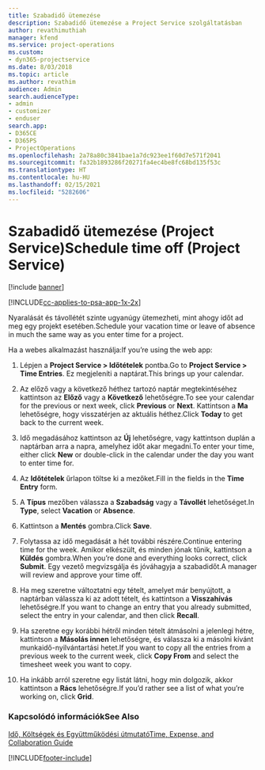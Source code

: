 ```yaml
---
title: Szabadidő ütemezése
description: Szabadidő ütemezése a Project Service szolgáltatásban
author: revathimuthiah
manager: kfend
ms.service: project-operations
ms.custom:
- dyn365-projectservice
ms.date: 8/03/2018
ms.topic: article
ms.author: revathim
audience: Admin
search.audienceType:
- admin
- customizer
- enduser
search.app:
- D365CE
- D365PS
- ProjectOperations
ms.openlocfilehash: 2a78a80c3841bae1a7dc923ee1f60d7e571f2041
ms.sourcegitcommit: fa32b1893286f20271fa4ec4be8fc68bd135f53c
ms.translationtype: HT
ms.contentlocale: hu-HU
ms.lasthandoff: 02/15/2021
ms.locfileid: "5282606"
---
```

# <a name="schedule-time-off-project-service"></a><span data-ttu-id="b7709-103">Szabadidő ütemezése (Project Service)</span><span class="sxs-lookup"><span data-stu-id="b7709-103">Schedule time off (Project Service)</span></span>

[!include [banner](../includes/psa-now-project-operations.md)]

[!INCLUDE[cc-applies-to-psa-app-1x-2x](../includes/cc-applies-to-psa-app-1x-2x.md)]

<span data-ttu-id="b7709-104">Nyaralását és távollétét szinte ugyanúgy ütemezheti, mint ahogy időt ad meg egy projekt esetében.</span><span class="sxs-lookup"><span data-stu-id="b7709-104">Schedule your vacation time or leave of absence in much the same way as you enter time for a project.</span></span>  
  
 <span data-ttu-id="b7709-105">Ha a webes alkalmazást használja:</span><span class="sxs-lookup"><span data-stu-id="b7709-105">If you’re using the web app:</span></span>  
  
1.  <span data-ttu-id="b7709-106">Lépjen a **Project Service > Időtételek** pontba.</span><span class="sxs-lookup"><span data-stu-id="b7709-106">Go to **Project Service > Time Entries**.</span></span> <span data-ttu-id="b7709-107">Ez megjeleníti a naptárat.</span><span class="sxs-lookup"><span data-stu-id="b7709-107">This brings up your calendar.</span></span>  
  
2.  <span data-ttu-id="b7709-108">Az előző vagy a következő héthez tartozó naptár megtekintéséhez kattintson az **Előző** vagy a **Következő** lehetőségre.</span><span class="sxs-lookup"><span data-stu-id="b7709-108">To see your calendar for the previous or next week, click **Previous** or **Next**.</span></span> <span data-ttu-id="b7709-109">Kattintson a **Ma** lehetőségre, hogy visszatérjen az aktuális héthez.</span><span class="sxs-lookup"><span data-stu-id="b7709-109">Click **Today** to get back to the current week.</span></span>  
  
3.  <span data-ttu-id="b7709-110">Idő megadásához kattintson az **Új** lehetőségre, vagy kattintson duplán a naptárban arra a napra, amelyhez időt akar megadni.</span><span class="sxs-lookup"><span data-stu-id="b7709-110">To enter your time, either click **New** or double-click in the calendar under the day you want to enter time for.</span></span>  
  
4.  <span data-ttu-id="b7709-111">Az **Időtételek** űrlapon töltse ki a mezőket.</span><span class="sxs-lookup"><span data-stu-id="b7709-111">Fill in the fields in the **Time Entry** form.</span></span>  
  
5.  <span data-ttu-id="b7709-112">A **Típus** mezőben válassza a **Szabadság** vagy a **Távollét** lehetőséget.</span><span class="sxs-lookup"><span data-stu-id="b7709-112">In **Type**, select **Vacation** or **Absence**.</span></span>  
  
6.  <span data-ttu-id="b7709-113">Kattintson a **Mentés** gombra.</span><span class="sxs-lookup"><span data-stu-id="b7709-113">Click **Save**.</span></span>  
  
7.  <span data-ttu-id="b7709-114">Folytassa az idő megadását a hét további részére.</span><span class="sxs-lookup"><span data-stu-id="b7709-114">Continue entering time for the week.</span></span> <span data-ttu-id="b7709-115">Amikor elkészült, és minden jónak tűnik, kattintson a **Küldés** gombra.</span><span class="sxs-lookup"><span data-stu-id="b7709-115">When you’re done and everything looks correct, click **Submit**.</span></span> <span data-ttu-id="b7709-116">Egy vezető megvizsgálja és jóváhagyja a szabadidőt.</span><span class="sxs-lookup"><span data-stu-id="b7709-116">A manager will review and approve your time off.</span></span>  
  
8.  <span data-ttu-id="b7709-117">Ha meg szeretne változtatni egy tételt, amelyet már benyújtott, a naptárban válassza ki az adott tételt, és kattintson a **Visszahívás** lehetőségre.</span><span class="sxs-lookup"><span data-stu-id="b7709-117">If you want to change an entry that you already submitted, select the entry in your calendar, and then click **Recall**.</span></span>  
  
9. <span data-ttu-id="b7709-118">Ha szeretne egy korábbi hétről minden tételt átmásolni a jelenlegi hétre, kattintson a **Másolás innen** lehetőségre, és válassza ki a másolni kívánt munkaidő-nyilvántartási hetet.</span><span class="sxs-lookup"><span data-stu-id="b7709-118">If you want to copy all the entries from a previous week to the current week, click **Copy From** and select the timesheet week you want to copy.</span></span>  
  
10. <span data-ttu-id="b7709-119">Ha inkább arról szeretne egy listát látni, hogy min dolgozik, akkor kattintson a **Rács** lehetőségre.</span><span class="sxs-lookup"><span data-stu-id="b7709-119">If you’d rather see a list of what you’re working on, click **Grid**.</span></span>  
  
### <a name="see-also"></a><span data-ttu-id="b7709-120">Kapcsolódó információk</span><span class="sxs-lookup"><span data-stu-id="b7709-120">See Also</span></span>  
 [<span data-ttu-id="b7709-121">Idő, Költségek és Együttműködési útmutató</span><span class="sxs-lookup"><span data-stu-id="b7709-121">Time, Expense, and Collaboration Guide</span></span>](../psa/time-expense-collaboration-guide.md)


[!INCLUDE[footer-include](../includes/footer-banner.md)]